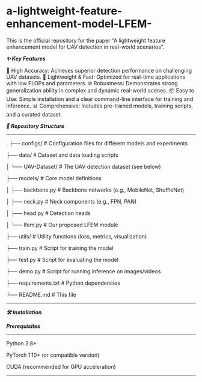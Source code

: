 # a-lightweight-feature-enhancement-model-LFEM-
This is the official repository for the paper “A lightweight feature enhancement model for UAV detection in real-world scenarios”.

***✨ Key Features***

🎯 High Accuracy: Achieves superior detection performance on challenging UAV datasets.
🚀 Lightweight & Fast: Optimized for real-time applications with low FLOPs and parameters.
🌐 Robustness: Demonstrates strong generalization ability in complex and dynamic real-world scenes.
📦 Easy to Use: Simple installation and a clear command-line interface for training and inference.
📊 Comprehensive: Includes pre-trained models, training scripts, and a curated dataset.


***📁 Repository Structure***

***
.
├── configs/               # Configuration files for different models and experiments

├── data/                  # Dataset and data loading scripts

│   └── UAV-Dataset/       # The UAV detection dataset (see below)

├── models/                # Core model definitions

│   ├── backbone.py        # Backbone networks (e.g., MobileNet, ShuffleNet)

│   ├── neck.py            # Neck components (e.g., FPN, PAN)

│   ├── head.py            # Detection heads

│   └── lfem.py            # Our proposed LFEM module

├── utils/                 # Utility functions (loss, metrics, visualization)

├── train.py               # Script for training the model

├── test.py                # Script for evaluating the model

├── demo.py                # Script for running inference on images/videos

├── requirements.txt       # Python dependencies  

└── README.md              # This file

***

***🛠️ Installation***

***Prerequisites***
***
Python 3.8+

PyTorch 1.10+ (or compatible version)

CUDA (recommended for GPU acceleration)
***
